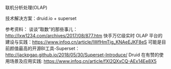 联机分析处理(OLAP)

技术解决方案：druid.io + superset



参考资料：
谈谈”取数”的那些事儿：http://lxw1234.com/archives/2017/08/877.htm
快手万亿级实时 OLAP 平台的建设与实践：https://www.infoq.cn/article/IWfHmTig_KNAeEJKF8eS
可能是目前颜值最高的开源BI工具-Superset：http://jackpgao.github.io/2018/05/30/Superset-Introduce/
Druid 在有赞的使用场景及应用实践: https://www.infoq.cn/article/fXl2QXxCQ-AEx14Ee8X5